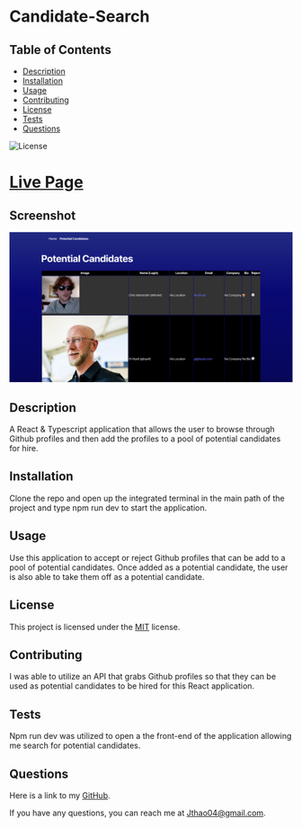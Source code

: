 # Candidate-Search

## Table of Contents
- [Description](#description)
- [Installation](#installation)
- [Usage](#usage)
- [Contributing](#contributing)
- [License](#license)
- [Tests](#tests)
- [Questions](#questions)

![License](https://img.shields.io/badge/License-MIT-yellow.svg)

# [Live Page](https://candidate-search-vbbu.onrender.com)

## Screenshot
![Fullscreen Image](Develop/public/Screenshot.png)

## Description

A React & Typescript application that allows the user to browse through Github profiles and then add the profiles to a pool of potential candidates for hire. 


## Installation

Clone the repo and open up the integrated terminal in the main path of the project and type npm run dev to start the application.

## Usage

Use this application to accept or reject Github profiles that can be add to a pool of potential candidates. Once added as a potential candidate, the user is also able to take them off as a potential candidate.

## License

This project is licensed under the [MIT]([License](https://opensource.org/licenses/MIT)) license.

## Contributing

I was able to utilize an API that grabs Github profiles so that they can be used as potential candidates to be hired for this  React application.

## Tests

Npm run dev was utilized to open a the front-end of the application allowing me search for potential candidates.

## Questions
Here is a link to my [GitHub](https://github.com/Jthao04).

If you have any questions, you can reach me at [Jthao04@gmail.com](mailto:Jthao04@gmail.com).
